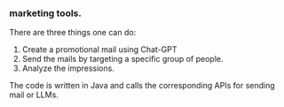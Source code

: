 ### marketing tools. 
There are three things one can do: 
1. Create a promotional mail using Chat-GPT 
2. Send the mails by targeting a specific group of people.  
3. Analyze the impressions.  

The code is written in Java and calls the corresponding APIs for sending mail or LLMs.